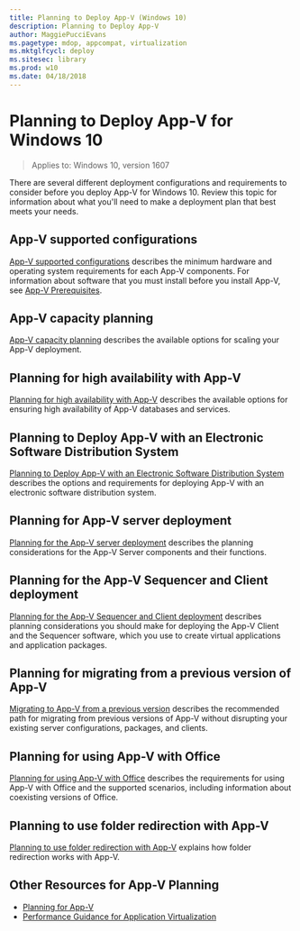 ```yaml
---
title: Planning to Deploy App-V (Windows 10)
description: Planning to Deploy App-V
author: MaggiePucciEvans
ms.pagetype: mdop, appcompat, virtualization
ms.mktglfcycl: deploy
ms.sitesec: library
ms.prod: w10
ms.date: 04/18/2018
---
```

# Planning to Deploy App-V for Windows 10

>Applies to: Windows 10, version 1607

There are several different deployment configurations and requirements to consider before you deploy App-V for Windows 10. Review this topic for information about what you'll need to make a deployment plan that best meets your needs.

## App-V supported configurations

[App-V supported configurations](appv-supported-configurations.md) describes the minimum hardware and operating system requirements for each App-V components. For information about software that you must install before you install App-V, see [App-V Prerequisites](appv-prerequisites.md).

## App-V capacity planning

[App-V capacity planning](appv-capacity-planning.md) describes the available options for scaling your App-V deployment.

## Planning for high availability with App-V

[Planning for high availability with App-V](appv-planning-for-high-availability-with-appv.md) describes the available options for ensuring high availability of App-V databases and services.

## Planning to Deploy App-V with an Electronic Software Distribution System

[Planning to Deploy App-V with an Electronic Software Distribution System](appv-planning-to-deploy-appv-with-electronic-software-distribution-solutions.md) describes the options and requirements for deploying App-V with an electronic software distribution system.

## Planning for App-V server deployment

[Planning for the App-V server deployment](appv-planning-for-appv-server-deployment.md) describes the planning considerations for the App-V Server components and their functions.

## Planning for the App-V Sequencer and Client deployment

[Planning for the App-V Sequencer and Client deployment](appv-planning-for-sequencer-and-client-deployment.md) describes planning considerations you should make for deploying the App-V Client and the Sequencer software, which you use to create virtual applications and application packages.

## Planning for migrating from a previous version of App-V

[Migrating to App-V from a previous version](appv-migrating-to-appv-from-a-previous-version.md) describes the recommended path for migrating from previous versions of App-V without disrupting your existing server configurations, packages, and clients.

## Planning for using App-V with Office

[Planning for using App-V with Office](appv-planning-for-using-appv-with-office.md) describes the requirements for using App-V with Office and the supported scenarios, including information about coexisting versions of Office.

## Planning to use folder redirection with App-V

[Planning to use folder redirection with App-V](appv-planning-folder-redirection-with-appv.md) explains how folder redirection works with App-V.

## Other Resources for App-V Planning

* [Planning for App-V](appv-planning-for-appv.md)
* [Performance Guidance for Application Virtualization](appv-performance-guidance.md)
